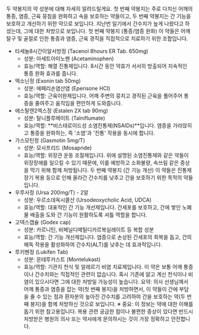  두 약봉지의 약 성분에 대해 자세히 알려드릴게요.
첫 번째 약봉지는 주로 다치신 어깨의 통증, 염증, 근육 뭉침을 완화하고 속을 보호하는 약들이고, 두 번째 약봉지는 간 기능을 보호하고 개선하기 위한 약으로 보입니다. 지난번 일기에서 간수치가 높게 나왔다고 하셨는데, 그에 대한 처방으로 보입니다.
첫 번째 약봉지 (통증/염증 완화)
이 약들은 어깨 탈구 및 골절로 인한 통증과 염증, 근육 경직을 직접적으로 치료하기 위한 조합입니다.
 * 타세놀8시간이알서방정 (Tacenol 8hours ER Tab. 650mg)
   * 성분: 아세트아미노펜 (Acetaminophen)
   * 효능/역할: 해열 진통제입니다. 8시간 동안 약효가 서서히 방출되어 지속적인 통증 완화 효과를 줍니다.
 * 엑소닌정 (Exonin tab 50mg)
   * 성분: 에페리손염산염 (Eperisone HCI)
   * 효능/역할: 근육이완제입니다. 어깨 주변의 뭉치고 경직된 근육을 풀어주어 통증을 줄여주고 움직임을 편안하게 도와줍니다.
 * 에스탈렌2엑스정 (Estalen 2X tab 90mg)
   * 성분: 탈니플루메이트 (Talniflumate)
   * 효능/역할: **비스테로이드성 소염진통제(NSAIDs)**입니다. 염증을 가라앉히고 통증을 완화하는, 즉 '소염'과 '진통' 작용을 동시에 합니다.
 * 가스모틴정 (Gasmotin 5mg/T)
   * 성분: 모사프리드 (Mosapride)
   * 효능/역할: 위장관 운동 조절제입니다. 위에 설명된 소염진통제와 같은 약들이 위장장애를 일으킬 수 있기 때문에, 이를 예방하고 소화불량, 속쓰림 같은 증상을 막기 위해 함께 처방됩니다.
두 번째 약봉지 (간 기능 개선)
이 약들은 진통제 장기 복용 등으로 인해 올라간 간수치를 낮추고 간을 보호하기 위한 목적의 약들입니다.
 * 우루사정 (Ursa 200mg/T) - 2알
   * 성분: 우르소데옥시콜산 (Ursodeoxycholic Acid, UDCA)
   * 효능/역할: 대표적인 간 기능 개선제입니다. 간세포를 보호하고, 간에 쌓인 노폐물 배출을 도와 간 기능이 원활하도록 셔틀 역할을 합니다.
 * 고덱스캡슐 (Godex cap)
   * 성분: 카르니틴, 비페닐디메틸디카르복실레이트 등 복합 성분
   * 효능/역할: 간 기능 개선제입니다. 염증으로 손상된 간세포의 회복을 돕고, 간의 해독 작용을 활성화하여 간수치(ALT)를 낮추는 데 효과적입니다.
 * 루키펜정 (Lukifen Tab)
   * 성분: 몬테루카스트 (Montelukast)
   * 효능/역할: 기관지 천식 및 알레르기 비염 치료제입니다. 이 약은 보통 어깨 통증이나 간수치와는 직접적인 관련이 없습니다. 혹시 기존에 앓고 계신 천식이나 비염이 있으시다면 그에 대한 처방일 가능성이 높습니다.
요약:
의사 선생님께서 어깨 통증과 염증을 잡는 약(첫 번째 봉지)을 처방하면서, 이 약들이 간에 부담을 줄 수 있는 점과 환자분의 높아진 간수치를 고려하여 간을 보호하는 약(두 번째 봉지)을 함께 처방하신 것으로 보입니다.
※ 중요: 이 정보는 약에 대한 이해를 돕기 위한 참고용입니다. 복용 관련 궁금한 점이나 불편한 증상이 있다면 반드시 처방받은 병원의 의사 또는 약사에게 문의하시는 것이 가장 정확하고 안전합니다.
